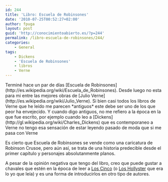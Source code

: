 ```yaml
---
id: 244
title: 'Libro: Escuela de Robinsones'
date: '2010-07-25T00:52:27+02:00'
author: fpuga
layout: post
guid: 'http://conocimientoabierto.es/?p=244'
permalink: /libro-escuela-de-robinsones/244/
categories:
    - General
tags:
    - Dickens
    - 'Escuela de Robinsones'
    - libros
    - Verne
---
```


<div style="float:left;margin-right:2em"></div> Terminé hace un par de días [Escuela de Robinsones](http://es.wikipedia.org/wiki/Escuela_de_Robinsones). Desde luego no esta para mi entre las mejores obras de [Julio Verne](http://es.wikipedia.org/wiki/Julio_Verne). Si bien casi todos los libros de Verne que he leído me parecen *antiguos* este debe ser uno de los que peor ha envejecido. Y cuando digo antiguos, no me refiero a la época en la que fue escrito, por ejemplo cuando leo a [Dickens](http://gl.wikipedia.org/wiki/Charles_Dickens) que es contemporaneo a Verne no tengo esa sensación de estar leyendo pasado de moda que si me pasa con Verne

Es cierto que Escuela de Robinsones se vende como una caricatura de Robinson Crusoe, pero aún así, se trata de una historia predecible desde el primer capítulo y personajes absolutanmente planos.

A pesar de la opinión negativa que tengo del libro, creo que puede gustar a chavales que estén en la época de leer a [Los Cinco](http://www.editorialjuventud.es/19-blyton.htm) (o [Los Hollyster](http://www.rosaspage.com/art/ehollis.html) que era lo yo que leía) y es una forma de introducirlos en otro tipo de autores.